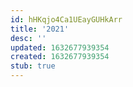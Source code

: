 ```yaml
---
id: hHKqjo4Ca1UEayGUHkArr
title: '2021'
desc: ''
updated: 1632677939354
created: 1632677939354
stub: true
---
```


